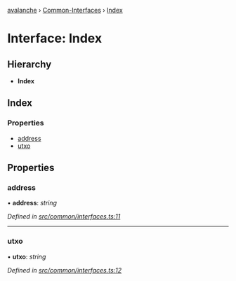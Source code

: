 [avalanche](../README.md) › [Common-Interfaces](../modules/common_interfaces.md) › [Index](common_interfaces.index.md)

# Interface: Index

## Hierarchy

* **Index**

## Index

### Properties

* [address](common_interfaces.index.md#address)
* [utxo](common_interfaces.index.md#utxo)

## Properties

###  address

• **address**: *string*

*Defined in [src/common/interfaces.ts:11](https://github.com/ava-labs/avalanchejs/blob/f2c4a10/src/common/interfaces.ts#L11)*

___

###  utxo

• **utxo**: *string*

*Defined in [src/common/interfaces.ts:12](https://github.com/ava-labs/avalanchejs/blob/f2c4a10/src/common/interfaces.ts#L12)*
